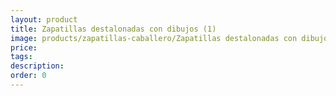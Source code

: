 ```yaml
---
layout: product
title: Zapatillas destalonadas con dibujos (1)
image: products/zapatillas-caballero/Zapatillas destalonadas con dibujos (1). Varios modelos a elegir
price: 
tags: 
description: 
order: 0
---
```

